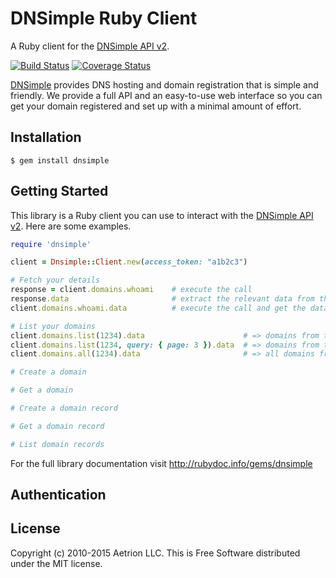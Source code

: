 # DNSimple Ruby Client

A Ruby client for the [DNSimple API v2](https://developer.dnsimple.com/v2/).

[![Build Status](https://travis-ci.org/aetrion/dnsimple-ruby.svg?branch=api-v2)](https://travis-ci.org/aetrion/dnsimple-ruby)
[![Coverage Status](https://img.shields.io/coveralls/aetrion/dnsimple-ruby.svg)](https://coveralls.io/r/aetrion/dnsimple-ruby?branch=api-v2)

[DNSimple](https://dnsimple.com/) provides DNS hosting and domain registration that is simple and friendly.
We provide a full API and an easy-to-use web interface so you can get your domain registered and set up with a minimal amount of effort.


## Installation

```
$ gem install dnsimple
```

## Getting Started

This library is a Ruby client you can use to interact with the [DNSimple API v2](https://developer.dnsimple.com/v2/). Here are some examples.

```ruby
require 'dnsimple'

client = Dnsimple::Client.new(access_token: "a1b2c3")

# Fetch your details
response = client.domains.whoami    # execute the call
response.data                       # extract the relevant data from the response or
client.domains.whoami.data          # execute the call and get the data in one line

# List your domains
client.domains.list(1234).data                      # => domains from the account 1234, first page
client.domains.list(1234, query: { page: 3 }).data  # => domains from the account 1234, third page
client.domains.all(1234).data                       # => all domains from the account 1234 (use carefully)

# Create a domain

# Get a domain

# Create a domain record

# Get a domain record

# List domain records
```

For the full library documentation visit http://rubydoc.info/gems/dnsimple


## Authentication


## License

Copyright (c) 2010-2015 Aetrion LLC. This is Free Software distributed under the MIT license.
